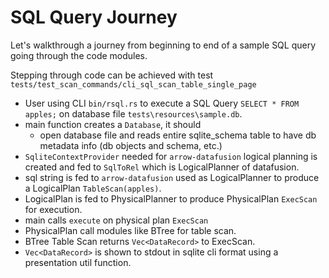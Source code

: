 # SQL Query Journey

Let's walkthrough a journey from beginning to end of a sample SQL query
going through the code modules.

Stepping through code can be achieved with test `tests/test_scan_commands/cli_sql_scan_table_single_page`

- User using CLI `bin/rsql.rs` to execute a SQL Query `SELECT * FROM apples;` 
on database file `tests\resources\sample.db`.
- main function creates a `Database`, it should
   - open database file and reads entire sqlite_schema table to have db metadata info (db objects and schema, etc.)
- `SqliteContextProvider` needed for `arrow-datafusion` logical planning is created and fed to `SqlToRel`
which is LogicalPlanner of datafusion.
- sql string is fed to `arrow-datafusion` used as LogicalPlanner to produce a LogicalPlan `TableScan(apples)`.
- LogicalPlan is fed to PhysicalPlanner to produce PhysicalPlan `ExecScan` for execution.
- main calls `execute` on physical plan `ExecScan`
- PhysicalPlan call modules like BTree for table scan.
- BTree Table Scan returns `Vec<DataRecord>` to ExecScan.
- `Vec<DataRecord>` is shown to stdout in sqlite cli format using a presentation util function.
